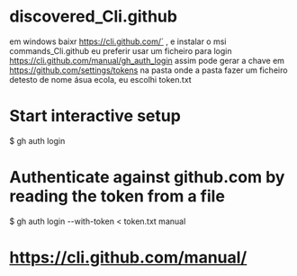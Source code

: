 # discovered_Cli.github
em windows baixr https://cli.github.com/´ , e instalar o msi
 commands_Cli.github
 eu preferir usar um ficheiro para login  https://cli.github.com/manual/gh_auth_login
 assim pode gerar a chave em https://github.com/settings/tokens
 na pasta onde a pasta fazer um ficheiro detesto de nome ásua ecola, eu escolhi token.txt
 # Start interactive setup
$ gh auth login

# Authenticate against github.com by reading the token from a file
$ gh auth login --with-token < token.txt
manual
# https://cli.github.com/manual/

